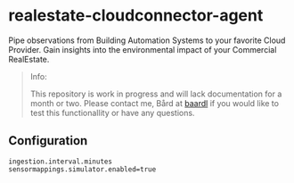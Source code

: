 # realestate-cloudconnector-agent
Pipe observations from Building Automation Systems to your favorite Cloud Provider. Gain insights into the environmental impact of your Commercial RealEstate.

> Info:
> 
> This repository is work in progress and will lack documentation for a month or two.
> Please contact me, Bård at [baardl](https://github.com/baardl) if you would like to test this functionallity or have any questions.
> 
> 

## Configuration
``` 
ingestion.interval.minutes
sensormappings.simulator.enabled=true
```
